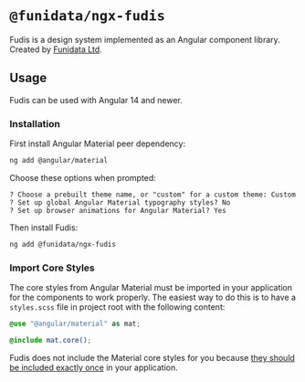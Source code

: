# `@funidata/ngx-fudis`

Fudis is a design system implemented as an Angular component library. Created by [Funidata Ltd](https://funidata.fi/).

## Usage

Fudis can be used with Angular 14 and newer.

### Installation

First install Angular Material peer dependency:

```bash
ng add @angular/material
```

Choose these options when prompted:

```
? Choose a prebuilt theme name, or "custom" for a custom theme: Custom
? Set up global Angular Material typography styles? No
? Set up browser animations for Angular Material? Yes
```

Then install Fudis:

```bash
ng add @funidata/ngx-fudis 
```

### Import Core Styles

The core styles from Angular Material must be imported in your application for the components to work properly. The easiest way to do this is to have a `styles.scss` file in project root with the following content:

```scss
@use "@angular/material" as mat;

@include mat.core();
```

Fudis does not include the Material core styles for you because [they should be included exactly once](https://material.angular.io/guide/theming#the-core-mixin) in your application.
